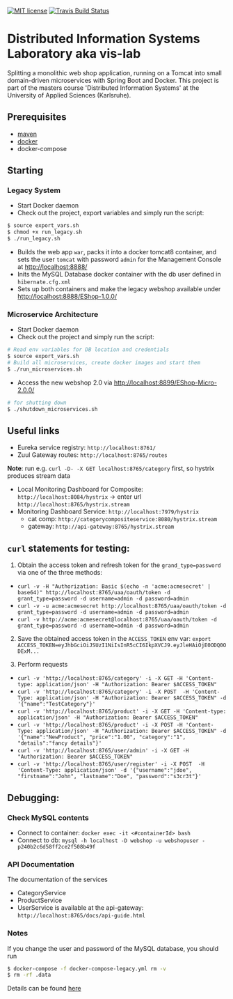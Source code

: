 [![MIT license](http://img.shields.io/badge/license-MIT-brightgreen.svg)](http://opensource.org/licenses/MIT)
[![Travis Build Status](https://travis-ci.org/mavogel/vis-lab.svg?branch=master)](https://travis-ci.org/mavogel/vis-lab)

# Distributed Information Systems Laboratory aka vis-lab
Splitting a monolithic web shop application, running on a Tomcat into small domain-driven microservices with Spring Boot and Docker. This project is part of the masters course 'Distributed Information Systems' at the University of Applied Sciences (Karlsruhe).

## Prerequisites
- [maven](https://maven.apache.org/)
- [docker](https://docker.com)
- docker-compose

## Starting
### Legacy System
- Start Docker daemon
- Check out the project, export variables and simply run the script:
```bash
$ source export_vars.sh
$ chmod +x run_legacy.sh
$ ./run_legacy.sh
```
- Builds the web app `war`, packs it into a docker tomcat8 container,
and sets the user `tomcat` with password `admin` for the Management Console at [http://localhost:8888/](http://localhost:8888/)
- Inits the MySQL Database docker container with the db user defined in `hibernate.cfg.xml`
- Sets up both containers and make the legacy webshop available under [http://localhost:8888/EShop-1.0.0/](http://localhost:8888/EShop-1.0.0/)

### Microservice Architecture
- Start Docker daemon
- Check out the project and simply run the script:
```bash
# Read env variables for DB location and credentials
$ source export_vars.sh
# Build all microservices, create docker images and start them
$ ./run_microservices.sh
```
- Access the new webshop 2.0 via [http://localhost:8899/EShop-Micro-2.0.0/](http://localhost:8899/EShop-Micro-2.0.0/)

```bash
# for shutting down
$ ./shutdown_microservices.sh
```
## Useful links
- Eureka service registry: `http://localhost:8761/`
- Zuul Gateway routes: `http://localhost:8765/routes`

**Note**: run e.g. `curl -D- -X GET localhost:8765/category` first, so hystrix produces stream data
- Local Monitoring Dashboard for Composite: `http://localhost:8084/hystrix` -> enter url `http://localhost:8765/hystrix.stream` 
- Monitoring Dashboard Service: `http://localhost:7979/hystrix` 
  - cat comp: `http://categorycompositeservice:8080/hystrix.stream`
  - gateway: `http://api-gateway:8765/hystrix.stream`

## `curl` statements for testing:
1. Obtain the access token and refresh token for the `grand_type=password` via one of the three methods:
  - `curl -v -H "Authorization: Basic $(echo -n 'acme:acmesecret' | base64)" http://localhost:8765/uaa/oauth/token -d grant_type=password -d username=admin -d password=admin`
  - `curl -v -u acme:acmesecret http://localhost:8765/uaa/oauth/token -d grant_type=password -d username=admin -d password=admin`
  - `curl -v http://acme:acmesecret@localhost:8765/uaa/oauth/token -d grant_type=password -d username=admin -d password=admin`
  
2. Save the obtained access token in the `ACCESS_TOKEN` env var:
`export ACCESS_TOKEN=eyJhbGciOiJSUzI1NiIsInR5cCI6IkpXVCJ9.eyJleHAiOjE0ODQ0ODExM...`

3. Perform requests
- `curl -v 'http://localhost:8765/category' -i -X GET -H 'Content-type: application/json' -H "Authorization: Bearer $ACCESS_TOKEN"`
- `curl -v 'http://localhost:8765/category' -i -X POST  -H 'Content-Type: application/json' -H "Authorization: Bearer $ACCESS_TOKEN" -d '{"name":"TestCategory"}'`
- `curl -v 'http://localhost:8765/product' -i -X GET -H 'Content-type: application/json' -H "Authorization: Bearer $ACCESS_TOKEN"`
- `curl -v 'http://localhost:8765/product' -i -X POST -H 'Content-Type: application/json' -H "Authorization: Bearer $ACCESS_TOKEN" -d '{"name":"NewProduct", "price":"1.00", "category":"1", "details":"fancy details"}'`
- `curl -v 'http://localhost:8765/user/admin' -i -X GET -H "Authorization: Bearer $ACCESS_TOKEN"`
- `curl -v 'http://localhost:8765/user/register' -i -X POST  -H 'Content-Type: application/json' -d '{"username":"jdoe", "firstname":"John", "lastname":"Doe", "password":"s3cr3t"}'`

## Debugging:
### Check MySQL contents
- Connect to container: `docker exec -it <#containerId> bash`
- Connect to db: `mysql -h localhost -D webshop -u webshopuser -p240b2c6d58ff2ce2f508b49f`


### API Documentation
The documentation of the services 
- CategoryService
- ProductService
- UserService
is available at the api-gateway: `http://localhost:8765/docs/api-guide.html`


### Notes
If you change the user and password of the MySQL database, you should run
```bash
$ docker-compose -f docker-compose-legacy.yml rm -v
$ rm -rf .data
```
Details can be found [here](https://github.com/docker-library/mysql/issues/51)
